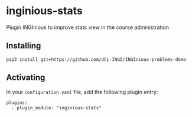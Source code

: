 # inginious-stats
Plugin INGInious to improve stats view in the course administration

## Installing

    pip3 install git+https://github.com/UCL-INGI/INGInious-problems-demo

## Activating

In your ``configuration.yaml`` file, add the following plugin entry:

    plugins:
      - plugin_module: "inginious-stats"
